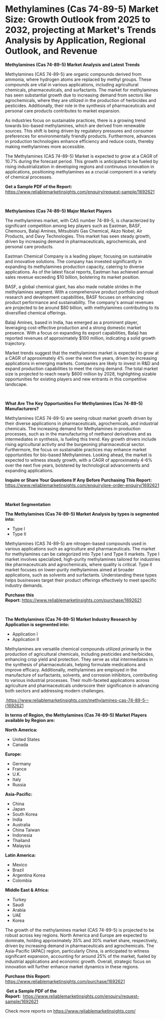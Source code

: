 <p><h1>Methylamines (Cas 74-89-5) Market Size: Growth Outlook from 2025 to 2032, projecting at Market's Trends Analysis by Application, Regional Outlook, and Revenue</h1></p><p><strong>Methylamines (Cas 74-89-5) Market Analysis and Latest Trends</strong></p>
<p><p>Methylamines (CAS 74-89-5) are organic compounds derived from ammonia, where hydrogen atoms are replaced by methyl groups. These compounds are vital in various applications, including agricultural chemicals, pharmaceuticals, and surfactants. The market for methylamines has seen substantial growth due to increasing demand from sectors like agrochemicals, where they are utilized in the production of herbicides and pesticides. Additionally, their role in the synthesis of pharmaceuticals and personal care products contributes to market expansion.</p><p>As industries focus on sustainable practices, there is a growing trend towards bio-based methylamines, which are derived from renewable sources. This shift is being driven by regulatory pressures and consumer preferences for environmentally friendly products. Furthermore, advances in production technologies enhance efficiency and reduce costs, thereby making methylamines more accessible.</p><p>The Methylamines (CAS 74-89-5) Market is expected to grow at a CAGR of 10.7% during the forecast period. This growth is anticipated to be fueled by rising industrialization in developing regions and continuous innovation in applications, positioning methylamines as a crucial component in a variety of chemical processes.</p></p>
<p><strong>Get a Sample PDF of the Report:&nbsp;</strong> <a href="https://www.reliablemarketinsights.com/enquiry/request-sample/1692621?utm_campaign=1937&utm_medium=2&utm_source=Github&utm_content=ia&utm_term=08012025&utm_id=methylamines-cas-74-89-5">https://www.reliablemarketinsights.com/enquiry/request-sample/1692621</a></p>
<p>&nbsp;</p>
<p><strong>Methylamines (Cas 74-89-5) Major Market Players</strong></p>
<p><p>The methylamines market, with CAS number 74-89-5, is characterized by significant competition among key players such as Eastman, BASF, Chemours, Balaji Amines, Mitsubishi Gas Chemical, Akzo Nobel, Air Products, and Davy Technologies. This market has seen steady growth, driven by increasing demand in pharmaceuticals, agrochemicals, and personal care products.</p><p>Eastman Chemical Company is a leading player, focusing on sustainable and innovative solutions. The company has invested significantly in expanding its methylamines production capacity, catering to diverse applications. As of the latest fiscal reports, Eastman has achieved annual sales revenue exceeding $10 billion, bolstering its market position.</p><p>BASF, a global chemical giant, has also made notable strides in the methylamines segment. With a comprehensive product portfolio and robust research and development capabilities, BASF focuses on enhancing product performance and sustainability. The company's annual revenues are projected to be around $80 billion, with methylamines contributing to its diversified chemical offerings.</p><p>Balaji Amines, based in India, has emerged as a prominent player, leveraging cost-effective production and a strong domestic market presence. With a focus on expanding its export capabilities, Balaji has reported revenues of approximately $100 million, indicating a solid growth trajectory.</p><p>Market trends suggest that the methylamines market is expected to grow at a CAGR of approximately 4% over the next five years, driven by increasing applications in emerging markets. Companies are likely to invest in R&D and expand production capabilities to meet the rising demand. The total market size is projected to reach nearly $600 million by 2028, highlighting sizable opportunities for existing players and new entrants in this competitive landscape.</p></p>
<p>&nbsp;</p>
<p><strong>What Are The Key Opportunities For Methylamines (Cas 74-89-5) Manufacturers?</strong></p>
<p><p>Methylamines (CAS 74-89-5) are seeing robust market growth driven by their diverse applications in pharmaceuticals, agrochemicals, and industrial chemicals. The increasing demand for Methylamines in production processes, such as in the manufacturing of methanol derivatives and as intermediates in synthesis, is fueling this trend. Key growth drivers include rising agricultural activity and the burgeoning pharmaceutical sector. Furthermore, the focus on sustainable practices may enhance market opportunities for bio-based Methylamines. Looking ahead, the market is expected to witness steady growth, with a CAGR of approximately 4-6% over the next five years, bolstered by technological advancements and expanding applications.</p></p>
<p><strong>Inquire or Share Your Questions If Any Before Purchasing This Report:</strong> <a href="https://www.reliablemarketinsights.com/enquiry/pre-order-enquiry/1692621?utm_campaign=1937&utm_medium=2&utm_source=Github&utm_content=ia&utm_term=08012025&utm_id=methylamines-cas-74-89-5">https://www.reliablemarketinsights.com/enquiry/pre-order-enquiry/1692621</a></p>
<p>&nbsp;</p>
<p><strong>Market Segmentation</strong></p>
<p><strong>The Methylamines (Cas 74-89-5) Market Analysis by types is segmented into:</strong></p>
<p><ul><li>Type I</li><li>Type II</li></ul></p>
<p><p>Methylamines (CAS 74-89-5) are nitrogen-based compounds used in various applications such as agriculture and pharmaceuticals. The market for methylamines can be categorized into Type I and Type II markets. Type I market involves specialized, high-purity methylamines tailored for industries like pharmaceuticals and agrochemicals, where quality is critical. Type II market focuses on lower-purity methylamines aimed at broader applications, such as solvents and surfactants. Understanding these types helps businesses target their product offerings effectively to meet specific industry demands.</p></p>
<p><strong>Purchase this Report:&nbsp;</strong><a href="https://www.reliablemarketinsights.com/purchase/1692621?utm_campaign=1937&utm_medium=2&utm_source=Github&utm_content=ia&utm_term=08012025&utm_id=methylamines-cas-74-89-5">https://www.reliablemarketinsights.com/purchase/1692621</a></p>
<p>&nbsp;</p>
<p><strong>The Methylamines (Cas 74-89-5) Market Industry Research by Application is segmented into:</strong></p>
<p><ul><li>Application I</li><li>Application II</li></ul></p>
<p><p>Methylamines are versatile chemical compounds utilized primarily in the production of agricultural chemicals, including pesticides and herbicides, enhancing crop yield and protection. They serve as vital intermediates in the synthesis of pharmaceuticals, helping formulate medications and improve efficacy. Additionally, methylamines are employed in the manufacture of surfactants, solvents, and corrosion inhibitors, contributing to various industrial processes. Their multi-faceted applications across agriculture and pharmaceuticals underscore their significance in advancing both sectors and addressing modern challenges.</p></p>
<p><a href="https://www.reliablemarketinsights.com/methylamines-cas-74-89-5--r1692621?utm_campaign=1937&utm_medium=2&utm_source=Github&utm_content=ia&utm_term=08012025&utm_id=methylamines-cas-74-89-5">&nbsp;https://www.reliablemarketinsights.com/methylamines-cas-74-89-5--r1692621</a></p>
<p><strong>In terms of Region, the Methylamines (Cas 74-89-5) Market Players available by Region are:</strong></p>
<p>
    <p> <strong> North America: </strong>
        <ul>
            <li>United States</li>
            <li>Canada</li>
        </ul>
        </p> 
    <p> <strong> Europe: </strong>
        <ul>
            <li>Germany</li>
            <li>France</li>
            <li>U.K.</li>
            <li>Italy</li>
            <li>Russia</li>
        </ul>
        </p> 
    <p> <strong> Asia-Pacific: </strong>
        <ul>
            <li>China</li>
            <li>Japan</li>
            <li>South Korea</li>
            <li>India</li>
            <li>Australia</li>
            <li>China Taiwan</li>
            <li>Indonesia</li>
            <li>Thailand</li>
            <li>Malaysia</li>
        </ul>
        </p> 
    <p> <strong> Latin America: </strong>
        <ul>
            <li>Mexico</li>
            <li>Brazil</li>
            <li>Argentina Korea</li>
            <li>Colombia</li>
        </ul>
        </p> 
    <p> <strong> Middle East & Africa: </strong>
        <ul>
            <li>Turkey</li>
            <li>Saudi</li>
            <li>Arabia</li>
            <li>UAE</li>
            <li>Korea</li>
        </ul>
    </p>
    </p>
<p><p>The growth of the methylamines market (CAS 74-89-5) is projected to be robust across key regions. North America and Europe are expected to dominate, holding approximately 35% and 30% market share, respectively, driven by increasing demand in pharmaceuticals and agrochemicals. The Asia-Pacific (APAC) region, particularly China, is anticipated to witness significant expansion, accounting for around 25% of the market, fueled by industrial applications and economic growth. Overall, strategic focus on innovation will further enhance market dynamics in these regions.</p></p>
<p><strong>Purchase this Report: </strong><a href="https://www.reliablemarketinsights.com/purchase/1692621?utm_campaign=1937&utm_medium=2&utm_source=Github&utm_content=ia&utm_term=08012025&utm_id=methylamines-cas-74-89-5">https://www.reliablemarketinsights.com/purchase/1692621</a></p>
<p>&nbsp;<strong>Get a Sample PDF of the Report:&nbsp;&nbsp;</strong><a href="https://www.reliablemarketinsights.com/enquiry/request-sample/1692621?utm_campaign=1937&utm_medium=2&utm_source=Github&utm_content=ia&utm_term=08012025&utm_id=methylamines-cas-74-89-5">https://www.reliablemarketinsights.com/enquiry/request-sample/1692621</a></p>
<p><strong></strong></p>
<p>Check more reports on <a href="https://www.reliablemarketinsights.com/?utm_campaign=1937&utm_medium=2&utm_source=Github&utm_content=ia&utm_term=08012025&utm_id=methylamines-cas-74-89-5">https://www.reliablemarketinsights.com/</a></p>